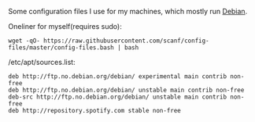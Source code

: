 Some configuration files I use for my machines, which mostly run [Debian](https://debian.org).

Oneliner for myself(requires sudo):

    wget -qO- https://raw.githubusercontent.com/scanf/config-files/master/config-files.bash | bash


/etc/apt/sources.list:

    deb http://ftp.no.debian.org/debian/ experimental main contrib non-free
    deb http://ftp.no.debian.org/debian/ unstable main contrib non-free
    deb-src http://ftp.no.debian.org/debian/ unstable main contrib non-free
    deb http://repository.spotify.com stable non-free
